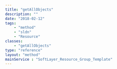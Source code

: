 ```yaml
---
title: "getAllObjects"
description: ""
date: "2018-02-12"
tags:
    - "method"
    - "sldn"
    - "Resource"
classes:
    - "getAllObjects"
type: "reference"
layout: "method"
mainService : "SoftLayer_Resource_Group_Template"
---
```

